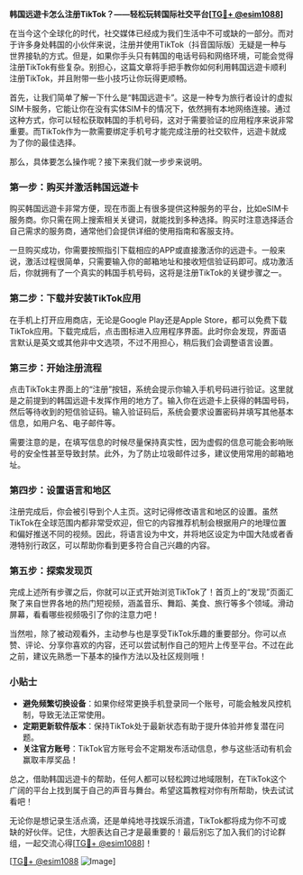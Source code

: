 **韩国远遊卡怎么注册TikTok？——轻松玩转国际社交平台[[TG💪+ @esim1088](https://t.me/s/esim1088)]**

在当今这个全球化的时代，社交媒体已经成为我们生活中不可或缺的一部分。而对于许多身处韩国的小伙伴来说，注册并使用TikTok（抖音国际版）无疑是一种与世界接轨的方式。但是，如果你手头只有韩国的电话号码和网络环境，可能会觉得注册TikTok有些复杂。别担心，这篇文章将手把手教你如何利用韩国远遊卡顺利注册TikTok，并且附带一些小技巧让你玩得更顺畅。

首先，让我们简单了解一下什么是“韩国远遊卡”。这是一种专为旅行者设计的虚拟SIM卡服务，它能让你在没有实体SIM卡的情况下，依然拥有本地网络连接。通过这种方式，你可以轻松获取韩国的手机号码，这对于需要验证的应用程序来说非常重要。而TikTok作为一款需要绑定手机号才能完成注册的社交软件，远遊卡就成为了你的最佳选择。

那么，具体要怎么操作呢？接下来我们就一步步来说明。

### 第一步：购买并激活韩国远遊卡

购买韩国远遊卡非常方便，现在市面上有很多提供这种服务的平台，比如eSIM卡服务商。你只需在网上搜索相关关键词，就能找到多种选择。购买时注意选择适合自己需求的服务商，通常他们会提供详细的使用指南和客服支持。

一旦购买成功，你需要按照指引下载相应的APP或直接激活你的远遊卡。一般来说，激活过程很简单，只需要输入你的邮箱地址和接收短信验证码即可。成功激活后，你就拥有了一个真实的韩国手机号码，这将是注册TikTok的关键步骤之一。

### 第二步：下载并安装TikTok应用

在手机上打开应用商店，无论是Google Play还是Apple Store，都可以免费下载TikTok应用。下载完成后，点击图标进入应用程序界面。此时你会发现，界面语言默认是英文或其他非中文选项，不过不用担心，稍后我们会调整语言设置。

### 第三步：开始注册流程

点击TikTok主界面上的“注册”按钮，系统会提示你输入手机号码进行验证。这里就是之前提到的韩国远遊卡发挥作用的地方了。输入你在远遊卡上获得的韩国号码，然后等待收到的短信验证码。输入验证码后，系统会要求设置密码并填写其他基本信息，如用户名、电子邮件等。

需要注意的是，在填写信息的时候尽量保持真实性，因为虚假的信息可能会影响账号的安全性甚至导致封禁。此外，为了防止垃圾邮件过多，建议使用常用的邮箱地址。

### 第四步：设置语言和地区

注册完成后，你会被引导到个人主页。这时记得修改语言和地区的设置。虽然TikTok在全球范围内都非常受欢迎，但它的内容推荐机制会根据用户的地理位置和偏好推送不同的视频。因此，将语言设为中文，并将地区设定为中国大陆或者香港特别行政区，可以帮助你看到更多符合自己兴趣的内容。

### 第五步：探索发现页

完成上述所有步骤之后，你就可以正式开始浏览TikTok了！首页上的“发现”页面汇聚了来自世界各地的热门短视频，涵盖音乐、舞蹈、美食、旅行等多个领域。滑动屏幕，看看哪些视频吸引了你的注意力吧！

当然啦，除了被动观看外，主动参与也是享受TikTok乐趣的重要部分。你可以点赞、评论、分享你喜欢的内容，还可以尝试制作自己的短片上传至平台。不过在此之前，建议先熟悉一下基本的操作方法以及社区规则哦！

### 小贴士

- **避免频繁切换设备**：如果你经常更换手机登录同一个账号，可能会触发风控机制，导致无法正常使用。
- **定期更新软件版本**：保持TikTok处于最新状态有助于提升体验并修复潜在问题。
- **关注官方账号**：TikTok官方账号会不定期发布活动信息，参与这些活动有机会赢取丰厚奖品！

总之，借助韩国远遊卡的帮助，任何人都可以轻松跨过地域限制，在TikTok这个广阔的平台上找到属于自己的声音与舞台。希望这篇教程对你有所帮助，快去试试看吧！

无论你是想记录生活点滴，还是单纯地寻找娱乐消遣，TikTok都将成为你不可或缺的好伙伴。记住，大胆表达自己才是最重要的！最后别忘了加入我们的讨论群组，一起交流心得[[TG💪+ @esim1088](https://t.me/s/esim1088)]！

[[TG💪+ @esim1088](https://t.me/s/esim1088) ![Image](https://i.postimg.cc/4NQfJmqS/Snipaste-2025-05-13-00-14-12.png)]